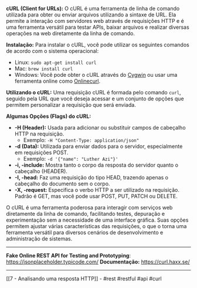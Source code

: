 **cURL (Client for URLs):**
O cURL é uma ferramenta de linha de comando utilizada para obter ou enviar arquivos utilizando a sintaxe de URL. Ela permite a interação com servidores web através de requisições HTTP e é uma ferramenta versátil para testar APIs, baixar arquivos e realizar diversas operações na web diretamente da linha de comando.

**Instalação:**
Para instalar o cURL, você pode utilizar os seguintes comandos de acordo com o sistema operacional:
- Linux: `sudo apt-get install curl`
- Mac: `brew install curl`
- Windows: Você pode obter o cURL através do [Cygwin](https://www.cygwin.com/) ou usar uma ferramenta online como [Onlinecurl](http://onlinecurl.com/).

**Utilizando o cURL:**
Uma requisição cURL é formada pelo comando `curl`, seguido pela URL que você deseja acessar e um conjunto de opções que permitem personalizar a requisição que será enviada.

**Algumas Opções (Flags) do cURL:**
- **-H (Header):** Usada para adicionar ou substituir campos de cabeçalho HTTP na requisição.
    - Exemplo: `-H "Content-Type: application/json"`
- **-d (Data):** Utilizada para enviar dados para o servidor, especialmente em requisições POST.
    - Exemplo: `-d '{"name": "Luther Azi"}'`
- **-i, -include:** Mostra tanto o corpo da resposta do servidor quanto o cabeçalho (HEADER).
- **-I, -head:** Faz uma requisição do tipo HEAD, trazendo apenas o cabeçalho do documento sem o corpo.
- **-X, -request:** Especifica o verbo HTTP a ser utilizado na requisição. Padrão é GET, mas você pode usar POST, PUT, PATCH ou DELETE.

O cURL é uma ferramenta poderosa para interagir com serviços web diretamente da linha de comando, facilitando testes, depuração e experimentação sem a necessidade de uma interface gráfica. Suas opções permitem ajustar várias características das requisições, o que o torna uma ferramenta versátil para diversos cenários de desenvolvimento e administração de sistemas.

---

**Fake Online REST API for Testing and Prototyping**:
https://jsonplaceholder.typicode.com/
**Documentação:** 
https://curl.haxx.se/

---
[[7 - Analisando uma resposta HTTP]] - #rest #restful #api #curl 